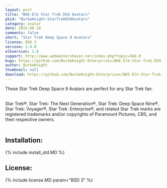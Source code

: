 ```yaml
---
layout: post
title: "BKE-Elk Star Trek DS9 Avatars"
pkid: "BurkeKnight:StarTrekDS9Avatars"
category: avatar
date: 2015-06-18
comments: false
short: "Star Trek Deep Space 9 Avatars"
license: BSD 3
version: 1.0.0
elkversion: 1.0
support: http://www.webmastershaven.net/index.php?topic=584.0
bugs: https://github.com/BurkeKnight-Enterprises/BKE-Elk-Star-Trek-DS9-Avatars/issues
author: BurkeKnight
thumbnail: null
download: https://github.com/BurkeKnight-Enterprises/BKE-Elk-Star-Trek-DS9-Avatars/releases/download/v1.0.0/BKE-Elk-Star-Trek-DS9-Avatars.zip
---
```


These Star Trek Deep Space 9 Avatars are perfect for any Star Trek fan.<br /><br />

Star Trek®, Star Trek: The Next Generation®, Star Trek: Deep Space Nine®, Star Trek: Voyager®, Star Trek: Enterprise®, and related Star Trek marks are registered trademarks and/or copyrights of Paramount Pictures, CBS, and their respective owners.<br /><br />

## Installation:
{% include install_std.MD %}

## License:
{% include license.MD param="BSD 3" %}
